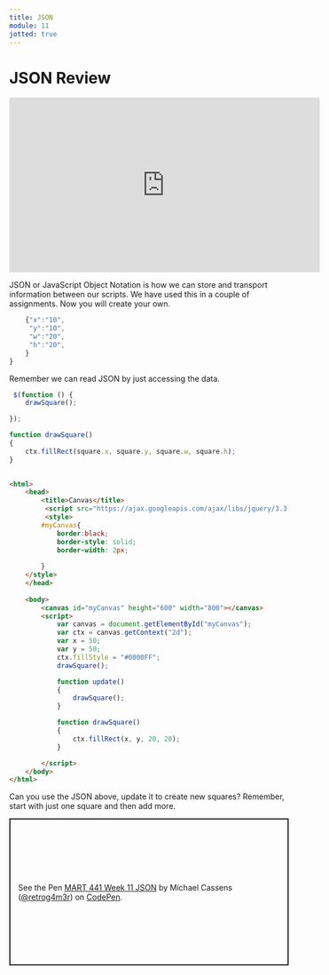 ```yaml
---
title: JSON
module: 11
jotted: true
---
```


# JSON Review

<iframe width="560" height="315" src="https://www.youtube.com/embed/j4CdgdemCWY" frameborder="0" allow="accelerometer; autoplay; encrypted-media; gyroscope; picture-in-picture" allowfullscreen></iframe>

JSON or JavaScript Object Notation is how we can store and transport information between our scripts.  We have used this in a couple of assignments. Now you will create your own.

```js
    {"x":"10",
     "y":"10",
     "w":"20",
     "h":"20",
    }  
}
```

Remember we can read JSON by just accessing the data.

```js
 $(function () {
    drawSquare();

});

function drawSquare()
{
    ctx.fillRect(square.x, square.y, square.w, square.h);
}
       


```

```html
<html>
    <head>
        <title>Canvas</title>
         <script src="https://ajax.googleapis.com/ajax/libs/jquery/3.3.1/jquery.min.js"></script>
         <style>
        #myCanvas{
            border:black;
            border-style: solid;
            border-width: 2px;
            
        }
    </style>
    </head>
   
    <body>
        <canvas id="myCanvas" height="600" width="800"></canvas>
        <script>
            var canvas = document.getElementById("myCanvas");
            var ctx = canvas.getContext("2d");
            var x = 50;
            var y = 50;
            ctx.fillStyle = "#0000FF";
            drawSquare();

            function update()
            {        
                drawSquare();
            }

            function drawSquare()
            {
                ctx.fillRect(x, y, 20, 20);
            }

        </script>
    </body>
</html>
```

Can you use the JSON above, update it to create new squares?  Remember, start with just one square and then add more.

<p class="codepen" data-height="265" data-theme-id="light" data-default-tab="html,result" data-user="retrog4m3r" data-slug-hash="dyOEydY" style="height: 265px; box-sizing: border-box; display: flex; align-items: center; justify-content: center; border: 2px solid; margin: 1em 0; padding: 1em;" data-pen-title="MART 441 Week 11 JSON">
  <span>See the Pen <a href="https://codepen.io/retrog4m3r/pen/dyOEydY">
  MART 441 Week 11 JSON</a> by Michael Cassens (<a href="https://codepen.io/retrog4m3r">@retrog4m3r</a>)
  on <a href="https://codepen.io">CodePen</a>.</span>
</p>
<script async src="https://cpwebassets.codepen.io/assets/embed/ei.js"></script>